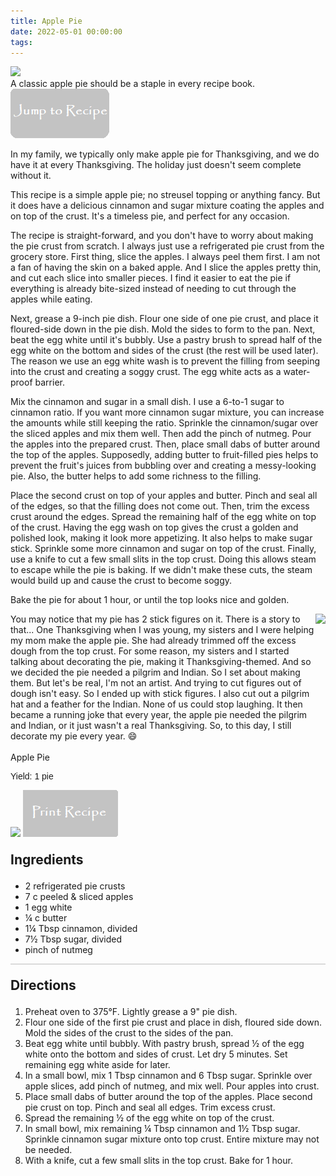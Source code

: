 ```yaml
---
title: Apple Pie
date: 2022-05-01 00:00:00
tags:
---
```


<img class="top-image" src="/images/ApplePie1.jpg" />
<div class="post-body">
A classic apple pie should be a staple in every recipe book.
<br>
<!--more-->

<a href="http://localhost:4000/2022/05/01/ApplePie/#recipejump">
<img class="jump-to-recipe" src="/images/JumpToRecipeButton.png" />
</a>

In my family, we typically only make apple pie for Thanksgiving, and we do have it at every Thanksgiving. The holiday just doesn't seem complete without it. 

This recipe is a simple apple pie; no streusel topping or anything fancy. But it does have a delicious cinnamon and sugar mixture coating the apples and on top of the crust. It's a timeless pie, and perfect for any occasion. 

The recipe is straight-forward, and you don't have to worry about making the pie crust from scratch. I always just use a refrigerated pie crust from the grocery store. First thing, slice the apples. I always peel them first. I am not a fan of having the skin on a baked apple. And I slice the apples pretty thin, and cut each slice into smaller pieces. I find it easier to eat the pie if everything is already bite-sized instead of needing to cut through the apples while eating. 

Next, grease a 9-inch pie dish. Flour one side of one pie crust, and place it floured-side down in the pie dish. Mold the sides to form to the pan. Next, beat the egg white until it's bubbly. Use a pastry brush to spread half of the egg white on the bottom and sides of the crust (the rest will be used later). The reason we use an egg white wash is to prevent the filling from seeping into the crust and creating a soggy crust. The egg white acts as a water-proof barrier. 

Mix the cinnamon and sugar in a small dish. I use a 6-to-1 sugar to cinnamon ratio. If you want more cinnamon sugar mixture, you can increase the amounts while still keeping the ratio. Sprinkle the cinnamon/sugar over the sliced apples and mix them well. Then add the pinch of nutmeg. Pour the apples into the prepared crust. Then, place small dabs of butter around the top of the apples. Supposedly, adding butter to fruit-filled pies helps to prevent the fruit's juices from bubbling over and creating a messy-looking pie. Also, the butter helps to add some richness to the filling. 

Place the second crust on top of your apples and butter. Pinch and seal all of the edges, so that the filling does not come out. Then, trim the excess crust around the edges. Spread the remaining half of the egg white on top of the crust. Having the egg wash on top gives the crust a golden and polished look, making it look more appetizing. It also helps to make sugar stick. Sprinkle some more cinnamon and sugar on top of the crust. Finally, use a knife to cut a few small slits in the top crust. Doing this allows steam to escape while the pie is baking. If we didn't make these cuts, the steam would build up and cause the crust to become soggy. 

Bake the pie for about 1 hour, or until the top looks nice and golden. 

<div style="display:flex;">
You may notice that my pie has 2 stick figures on it. There is a story to that... 
One Thanksgiving when I was young, my sisters and I were helping my mom make the apple pie. She had already trimmed off the excess dough from the top crust. For some reason, my sisters and I started talking about decorating the pie, making it Thanksgiving-themed. And so we decided the pie needed a pilgrim and Indian. So I set about making them. But let's be real, I'm not an artist. And trying to cut figures out of dough isn't easy. So I ended up with stick figures. I also cut out a pilgrim hat and a feather for the Indian. None of us could stop laughing. It then became a running joke that every year, the apple pie needed the pilgrim and Indian, or it just wasn't a real Thanksgiving. So, to this day, I still decorate my pie every year. 😄
<div>
    <img class="floating-image" src="/images/ApplePie2.jpg" />
</div>
</div>

<br>
</div>

<div id="recipejump"></div>
<div id="recipe">
    <div class="recipe-box">
        <div class="recipe-title-box">
            <div>
                <div class="recipe-title-box-title">
                    <div class="recipe-title-box-header">Apple Pie</div>
                </div>
                <p class="recipe-title-box-title" style="font-family: Arial;">Yield: 1 pie</p>
            </div>
            <img class="recipe-title-box-img" src="/images/ApplePie1.jpg" />
            <img 
                class="print-recipe" 
                src="/images/PrintRecipeButton.png"   
                onclick="printDIV('recipe')" />
        </div>
        <p style="font-size:150%;"><b>Ingredients</b></p>
        <ul class="post-body">
                <li>2 refrigerated pie crusts</li>
                <li>7 c peeled & sliced apples</li>
                <li>1 egg white</li>
                <li>¼ c butter</li>
                <li>1¼ Tbsp cinnamon, divided</li>
                <li>7½ Tbsp sugar, divided</li>
                <li>pinch of nutmeg</li>
        </ul>
        <hr style="height:1px;background-color:rgb(189, 189, 189) ">
        <p style="font-size:150%;"><b>Directions</b></p>
        <ol class="post-body">
            <li>Preheat oven to 375°F. Lightly grease a 9" pie dish.</li>
            <li>Flour one side of the first pie crust and place in dish, floured side down. Mold the sides of the crust to the sides of the pan.</li>
            <li>Beat egg white until bubbly. With pastry brush, spread ½ of the egg white onto the bottom and sides of crust. Let dry 5 minutes. Set remaining egg white aside for later.</li>
            <li>In a small bowl, mix 1 Tbsp cinnamon and 6 Tbsp sugar. Sprinkle over apple slices, add pinch of nutmeg, and mix well. Pour apples into crust.</li>
            <li>Place small dabs of butter around the top of the apples. Place second pie crust on top. Pinch and seal all edges. Trim excess crust.</li>
            <li>Spread the remaining ½ of the egg white on top of the crust.</li>
            <li>In small bowl, mix remaining ¼ Tbsp cinnamon and 1½ Tbsp sugar. Sprinkle cinnamon sugar mixture onto top crust. Entire mixture may not be needed.</li>
            <li>With a knife, cut a few small slits in the top crust. Bake for 1 hour.</li> 
        </ol> 
    </div>
</div>

<br>
